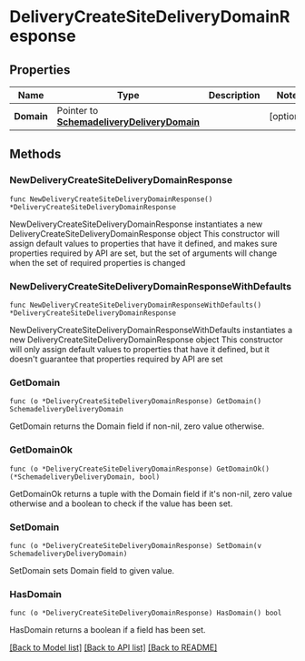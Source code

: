 # DeliveryCreateSiteDeliveryDomainResponse

## Properties

Name | Type | Description | Notes
------------ | ------------- | ------------- | -------------
**Domain** | Pointer to [**SchemadeliveryDeliveryDomain**](schemadeliveryDeliveryDomain.md) |  | [optional] 

## Methods

### NewDeliveryCreateSiteDeliveryDomainResponse

`func NewDeliveryCreateSiteDeliveryDomainResponse() *DeliveryCreateSiteDeliveryDomainResponse`

NewDeliveryCreateSiteDeliveryDomainResponse instantiates a new DeliveryCreateSiteDeliveryDomainResponse object
This constructor will assign default values to properties that have it defined,
and makes sure properties required by API are set, but the set of arguments
will change when the set of required properties is changed

### NewDeliveryCreateSiteDeliveryDomainResponseWithDefaults

`func NewDeliveryCreateSiteDeliveryDomainResponseWithDefaults() *DeliveryCreateSiteDeliveryDomainResponse`

NewDeliveryCreateSiteDeliveryDomainResponseWithDefaults instantiates a new DeliveryCreateSiteDeliveryDomainResponse object
This constructor will only assign default values to properties that have it defined,
but it doesn't guarantee that properties required by API are set

### GetDomain

`func (o *DeliveryCreateSiteDeliveryDomainResponse) GetDomain() SchemadeliveryDeliveryDomain`

GetDomain returns the Domain field if non-nil, zero value otherwise.

### GetDomainOk

`func (o *DeliveryCreateSiteDeliveryDomainResponse) GetDomainOk() (*SchemadeliveryDeliveryDomain, bool)`

GetDomainOk returns a tuple with the Domain field if it's non-nil, zero value otherwise
and a boolean to check if the value has been set.

### SetDomain

`func (o *DeliveryCreateSiteDeliveryDomainResponse) SetDomain(v SchemadeliveryDeliveryDomain)`

SetDomain sets Domain field to given value.

### HasDomain

`func (o *DeliveryCreateSiteDeliveryDomainResponse) HasDomain() bool`

HasDomain returns a boolean if a field has been set.


[[Back to Model list]](../README.md#documentation-for-models) [[Back to API list]](../README.md#documentation-for-api-endpoints) [[Back to README]](../README.md)


